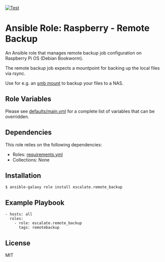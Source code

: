 [![Test](https://github.com/escalate/ansible-raspberry-remote-backup/actions/workflows/test.yml/badge.svg?branch=master&event=push)](https://github.com/escalate/ansible-raspberry-remote-backup/actions/workflows/test.yml)

# Ansible Role: Raspberry - Remote Backup

An Ansible role that manages remote backup job configuration on Raspberry Pi OS (Debian Bookworm).

The remote backup job expects a mountpoint for backing up the local files via rsync.

Use for e.g. an [smb mount](https://github.com/escalate/ansible-raspberry-smb-mount) to backup your files to a NAS.

## Role Variables

Please see [defaults/main.yml](https://github.com/escalate/ansible-raspberry-remote-backup/blob/master/defaults/main.yml) for a complete list of variables that can be overridden.

## Dependencies

This role relies on the following dependencies:

* Roles: [requirements.yml](https://github.com/escalate/ansible-raspberry-remote-backup/blob/master/requirements.yml)
* Collections: None

## Installation

```
$ ansible-galaxy role install escalate.remote_backup
```

## Example Playbook

```
- hosts: all
  roles:
    - role: escalate.remote_backup
      tags: remotebackup
```

## License

MIT
